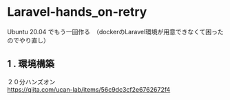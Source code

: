 # Laravel-hands_on-retry
Ubuntu 20.04 でもう一回作る　（dockerのLaravel環境が用意できなくて困ったのでやり直し）


## 1 . 環境構築
２０分ハンズオン<br>
https://qiita.com/ucan-lab/items/56c9dc3cf2e6762672f4